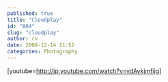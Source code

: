```yaml
---
published: true
title: "Cloudplay"
id: "804"
slug: "cloudplay"
author: rv
date: 2008-12-14 11:52
categories: Photography
---
```

[youtube=http://jp.youtube.com/watch?v=vdAvkjmfijg]